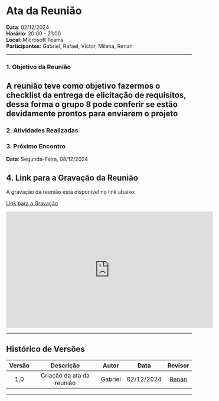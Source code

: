 # Ata da Reunião

**Data**: 02/12/2024  
**Horário**: 20:00 - 21:00  
**Local**: Microsoft Teams  
**Participantes**: Gabriel, Rafael, Victor, Milena, Renan  

---

### 1. Objetivo da Reunião

A reunião teve como objetivo fazermos o checklist da entrega de elicitação de requisitos, dessa forma o grupo 8 pode conferir se estão devidamente prontos para enviarem o projeto
---

### 2. Atividades Realizadas


### 3. Próximo Encontro

**Data**: Segunda-Feira, 08/12/2024  

## 4. **Link para a Gravação da Reunião**

A gravação da reunião está disponível no link abaixo:  

[Link para a Gravação](https://youtu.be/ayzba72sWcA)  

<iframe width="560" height="315" src="https://www.youtube.com/embed/ayzba72sWcA?si=bc9CoBoVi_UvvDdF" title="YouTube video player" frameborder="0" allow="accelerometer; autoplay; clipboard-write; encrypted-media; gyroscope; picture-in-picture; web-share" referrerpolicy="strict-origin-when-cross-origin" allowfullscreen></iframe>

---

## Histórico de Versões

| Versão |          Descrição                |        Autor       |      Data      |      Revisor      |
|:------:|:---------------------------------:|:------------------:|:--------------:|:-----------------:|
|  1.0   | Criação da ata da reunião         | Gabriel           | 02/12/2024     | [Renan](https://github.com/renantfm4) |

---